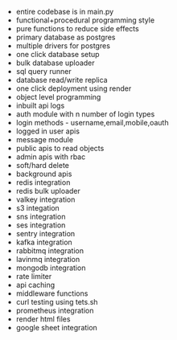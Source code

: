 - entire codebase is in main.py
- functional+procedural programming style
- pure functions to reduce side effects
- primary database as postgres
- multiple drivers for postgres
- one click database setup
- bulk database uploader
- sql query runner
- database read/write replica
- one click deployment using render
- object level programming
- inbuilt api logs
- auth module with n number of login types
- login methods - username,email,mobile,oauth
- logged in user apis
- message module
- public apis to read objects
- admin apis with rbac
- soft/hard delete
- background apis
- redis integration
- redis bulk uploader
- valkey integration
- s3 integation
- sns integration
- ses integration
- sentry integration
- kafka integration
- rabbitmq integration
- lavinmq integration
- mongodb integration
- rate limiter
- api caching
- middleware functions
- curl testing using tets.sh
- prometheus integration
- render html files
- google sheet integration

